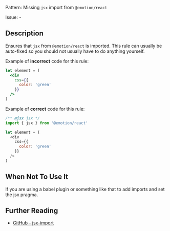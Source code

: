 Pattern: Missing `jsx` import from `@emotion/react`

Issue: -

## Description

Ensures that `jsx` from `@emotion/react` is imported. This rule can usually be auto-fixed so you should not usually have to do anything yourself.

Example of **incorrect** code for this rule:

```jsx
let element = (
  <div
    css={{
      color: 'green'
    }}
  />
)
```

Example of **correct** code for this rule:

```js
/** @jsx jsx */
import { jsx } from '@emotion/react'

let element = (
  <div
    css={{
      color: 'green'
    }}
  />
)
```

## When Not To Use It

If you are using a babel plugin or something like that to add imports and set the jsx pragma.

## Further Reading

* [GitHub - jsx-import](https://github.com/emotion-js/emotion/blob/main/packages/eslint-plugin/docs/rules/jsx-import.md)